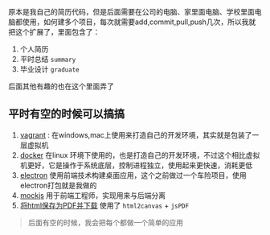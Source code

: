 原本是我自己的简历代码，但是后面需要在公司的电脑、家里面电脑、学校里面电脑都使用，如何建多个项目，每次就需要add,commit,pull,push几次，所以我就把这个扩展了，里面包含了： 

1. 个人简历
2. 平时总结 `summary`
3. 毕业设计 `graduate`

后面其他有趣的也在这个里面弄了

## 平时有空的时候可以搞搞

1. [vagrant](http://lovelace.blog.51cto.com/1028430/1423343) : 在windows,mac上使用来打造自己的开发环境，其实就是包装了一层虚拟机
2. [docker](https://www.gitbook.com/book/yeasy/docker_practice/details) 在linux 环境下使用的，也是打造自己的开发环境，不过这个相比虚拟机更好，它是操作于系统底层，控制进程独立，使用起来更快速，消耗更低
3. [electron](https://github.com/electron/electron) 使用前端技术构建桌面应用，这个之前做过一个车险项目，使用electron打包就是我做的
4. [mockjs](https://github.com/nuysoft/Mock/wiki) 用于前端工程师，实现用来与后端分离
5. [将html保存为PDF并下载](https://heyunjiang.github.io/html2pdf/test.html) 使用了 `html2canvas` + `jsPDF` 

> 后面有空的时候，我会把每个都做一个简单的应用
